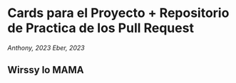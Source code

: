 # Cards para el Proyecto + Repositorio de Practica de los Pull Request

_Anthony, 2023_
_Eber, 2023_

## Wirssy lo MAMA
